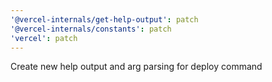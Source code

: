 ```yaml
---
'@vercel-internals/get-help-output': patch
'@vercel-internals/constants': patch
'vercel': patch
---
```


Create new help output and arg parsing for deploy command
